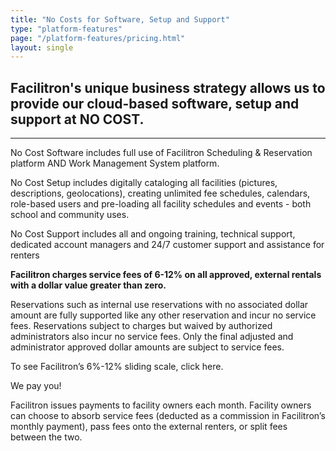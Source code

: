 ```yaml
---
title: "No Costs for Software, Setup and Support"
type: "platform-features"
page: "/platform-features/pricing.html"
layout: single
---
```


## Facilitron's unique business strategy allows us to provide our cloud-based software, setup and support at NO COST.

---

No Cost Software includes full use of Facilitron Scheduling & Reservation platform AND Work Management System platform.

No Cost Setup includes digitally cataloging all facilities (pictures, descriptions, geolocations), creating unlimited fee schedules, calendars, role-based users and pre-loading all facility schedules and events - both school and community uses.

No Cost Support includes all and ongoing training, technical support, dedicated account managers and 24/7 customer support and assistance for renters

__Facilitron charges service fees of 6-12% on all approved, external rentals with a dollar value greater than zero.__

Reservations such as internal use reservations with no associated dollar amount are fully supported like any other reservation and incur no service fees.  Reservations subject to charges but waived by authorized administrators also incur no service fees.  Only the final adjusted and administrator approved dollar amounts are subject to service fees.  

To see Facilitron’s 6%-12% sliding scale, click here.

We pay you!

Facilitron issues payments to facility owners each month.  Facility owners can choose to absorb service fees (deducted as a commission in Facilitron’s monthly payment), pass fees onto the external renters, or split fees between the two. 



